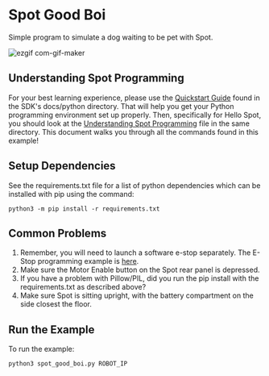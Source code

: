 <!--
Copyright (c) 2022 Boston Dynamics, Inc.  All rights reserved.

Downloading, reproducing, distributing or otherwise using the SDK Software
is subject to the terms and conditions of the Boston Dynamics Software
Development Kit License (20191101-BDSDK-SL).
-->

# Spot Good Boi

Simple program to simulate a dog waiting to be pet with Spot.

![ezgif com-gif-maker](https://user-images.githubusercontent.com/11575580/198077580-7fc71404-c5d3-42f3-a965-1fa8b4be4994.gif)

## Understanding Spot Programming

For your best learning experience, please use the [Quickstart Guide](../../../docs/python/quickstart.md) found in the SDK's docs/python directory. That will help you get your Python programming environment set up properly. Then, specifically for Hello Spot, you should look at the [Understanding Spot Programming](../../../docs/python/understanding_spot_programming.md) file in the same directory. This document walks you through all the commands found in this example!

## Setup Dependencies

See the requirements.txt file for a list of python dependencies which can be installed with pip using the command:

```
python3 -m pip install -r requirements.txt
```

## Common Problems

1. Remember, you will need to launch a software e-stop separately. The E-Stop programming example is [here](../estop/README.md).
2. Make sure the Motor Enable button on the Spot rear panel is depressed.
3. If you have a problem with Pillow/PIL, did you run the pip install with the requirements.txt as described above?
4. Make sure Spot is sitting upright, with the battery compartment on the side closest the floor.

## Run the Example

To run the example:

```
python3 spot_good_boi.py ROBOT_IP
```
